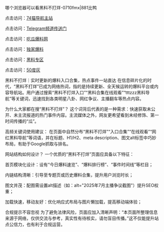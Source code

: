 哪个浏览器可以看黑料不打烊-0710fmx|881比鸭

点击访问：<a href="https://74mao.com/">74猫导航主站</a>

点击访问：<a href="https://74mao.com/">Telegram频道传送门</a>

点击访问：<a href="https://heiliao9wsbg3.pages.dev ">吃瓜爆料网</a>

点击访问：<a href="https://heiliaoryrhyu.pages.dev">独家爆料</a>

点击访问：<a href="https://heiliaox6jgh3.pages.dev">黑料专区</a>

点击访问：<a href="https://heiliaokof3cy.pages.dev">50度灰</a>

黑料不打烊｜实时更新的爆料入口合集，热点事件一站直达
在信息碎片化的时代，“黑料不打烊”已成为网络热词，指的是持续更新、全天候运转的爆料平台或内容导航站。用户通过搜索“黑料不打烊入口”“黑料合集在线观看”“tttzzz黑料导航”等关键词，迅速找到各类明星八卦、网红争议、主播翻车等热点内容。

为什么大家都在搜“黑料不打烊”？
这个词背后代表的是一种需求：快速获取未公开、未主流报道的热门事件内容。主流媒体之外，网友更希望看到未经修饰、第一时间传播的“瓜”。

高频关键词使用建议：
在页面中自然分布“黑料不打烊”“入口合集”“在线观看”“网红黑料导航”等词语，并在标题、H1/H2、meta description、图文alt标签中巧妙布局，有助于Google抓取与排名。

网站结构如何设计？
一个优质的“黑料不打烊”页面应具备以下特征：

首页模块化设计：设有“今日爆料速览”、“爆料排行榜”、“事件时间线”等栏目；

内链结构清晰：引导至专题页或历史爆料合集，提升用户浏览时长；

图文并茂：配图需设置alt描述（如：alt="2025年7月主播争议截图"）提升SEO权重；

加载快速，移动友好：优化响应式布局与图片懒加载，提高移动端体验；

合规提示不容忽视
为了避免法律风险，页面应加入清晰声明：“本页面所整理信息来源于网络，仅供交流与参考，真实性有待核实，请勿盲目传播。”这不仅能提升站点公信力，也有利于合规运营。


